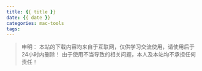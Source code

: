 ```yaml
---
title: {{ title }}  
date: {{ date }}  
categories: mac-tools
tags:
---
```



> 申明：
> 本站的下载内容均来自于互联网，仅供学习交流使用，请使用后于24小时内删除！
> 由于使用不当导致的相关问题，本人及本站均不承担任何责任！